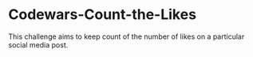 # Codewars-Count-the-Likes
This challenge aims to keep count of the number of likes on a particular social media post.
